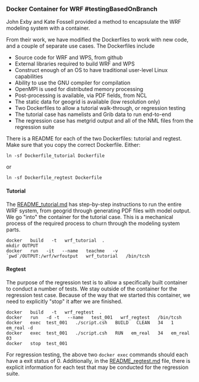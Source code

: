 ### Docker Container for WRF #testingBasedOnBranch

John Exby and Kate Fossell provided a method to encapsulate the WRF modeling system with a container. 

From their work, we have modified the Dockerfiles to work with new code, and a couple of separate use cases. The Dockerfiles include
   * Source code for WRF and WPS, from github
   * External libraries required to build WRF and WPS
   * Construct enough of an OS to have traditional user-level Linux capabilities
   * Ability to use the GNU compiler for compilation
   * OpenMPI is used for distributed memory processing
   * Post-processing is available, via PDF fields, from NCL
   * The static data for geogrid is available (low resolution only)
   * Two Dockerfiles to allow a tutorial walk-through, or regression testing
   * The tutorial case has namelists and Grib data to run end-to-end
   * The regression case has metgrid output and all of the NML files from the regression suite

There is a README for each of the two Dockerfiles: tutorial and regtest. Make sure that you copy the correct Dockerfile. Either:
```
ln -sf Dockerfile_tutorial Dockerfile
```
or 
```
ln -sf Dockerfile_regtest Dockerfile
```

#### Tutorial ####

The [README_tutorial.md](README_tutorial.md) has step-by-step instructions to run the entire WRF system, from geogrid through generating PDF files with model output. We go "into" the container for the tutorial case. This is a mechanical process of the required process to churn through the modeling system parts.

```
docker   build   -t   wrf_tutorial  .
mkdir OUTPUT
docker   run   -it   --name   teachme   -v   `pwd`/OUTPUT:/wrf/wrfoutput   wrf_tutorial   /bin/tcsh
```

#### Regtest ####

The purpose of the regression test is to allow a specifically built container to conduct a number of tests. We stay outside of the container for the regression test case. Because of the way that we started this container, we need to explicitly "stop" it after we are finished.

```
docker   build   -t   wrf_regtest  .
docker   run   -d -t   --name   test_001   wrf_regtest   /bin/tcsh
docker   exec  test_001   ./script.csh   BUILD   CLEAN   34   1   em_real -d
docker   exec  test_001   ./script.csh   RUN   em_real   34   em_real 03
docker   stop  test_001
```

For regression testing, the above two `docker exec` commands should each have a exit status of 0. Additionally, in the [README_regtest.md](README_regtest.md) file, there is explicit information for each test that may be conducted for the regression suite.
